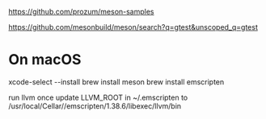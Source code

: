https://github.com/prozum/meson-samples

https://github.com/mesonbuild/meson/search?q=gtest&unscoped_q=gtest

# On macOS
xcode-select --install
brew install meson
brew install emscripten

run llvm once
update LLVM_ROOT in ~/.emscripten to /usr/local/Cellar//emscripten/1.38.6/libexec/llvm/bin 
